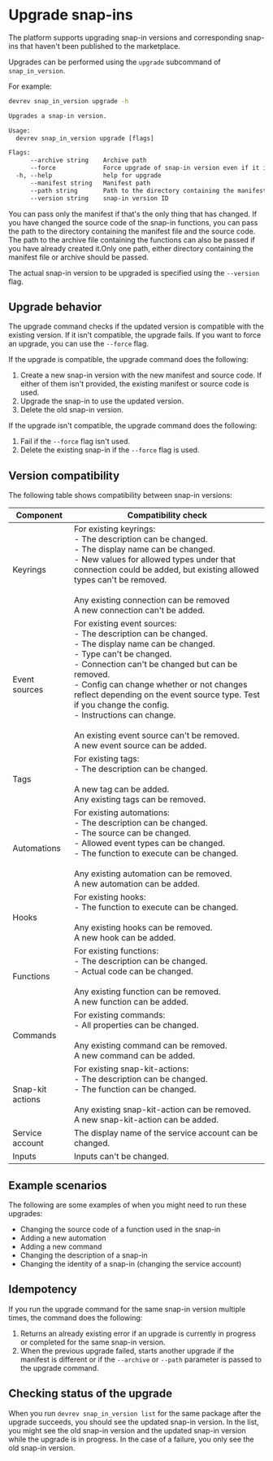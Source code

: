 # Upgrade snap-ins

The platform supports upgrading snap-in versions and corresponding snap-ins that haven't been published to the marketplace.

Upgrades can be performed using the `upgrade` subcommand of `snap_in_version`.

For example:

```bash
devrev snap_in_version upgrade -h
```

```txt
Upgrades a snap-in version.

Usage:
  devrev snap_in_version upgrade [flags]

Flags:
      --archive string    Archive path
      --force             Force upgrade of snap-in version even if it isn't compatible for upgrade with existing version
  -h, --help              help for upgrade
      --manifest string   Manifest path
      --path string       Path to the directory containing the manifest file and source code for snap-in functions
      --version string    snap-in version ID
```

You can pass only the manifest if that's the only thing that has changed. If you have changed the source code of the snap-in functions, you can pass the path to the directory containing the manifest file and the source code. The path to the archive file containing the functions can also be passed if you have already created it.Only one path, either directory containing the manifest file or archive should be passed.

The actual snap-in version to be upgraded is specified using the `--version` flag.

## Upgrade behavior

The upgrade command checks if the updated version is compatible with the existing version. If it isn't compatible, the upgrade fails. If you want to force an upgrade, you can use the `--force` flag.

If the upgrade is compatible, the upgrade command does the following:

1. Create a new snap-in version with the new manifest and source code. If either of them isn't provided, the existing manifest or source code is used.
2. Upgrade the snap-in to use the updated version.
3. Delete the old snap-in version.

If the upgrade isn't compatible, the upgrade command does the following:

1. Fail if the `--force` flag isn't used.
2. Delete the existing snap-in if the `--force` flag is used.

## Version compatibility

The following table shows compatibility between snap-in versions:

| Component        | Compatibility check                                                                                                                                                                                                                                                                                                                                                                                                                                                     |
| ---------------- | ----------------------------------------------------------------------------------------------------------------------------------------------------------------------------------------------------------------------------------------------------------------------------------------------------------------------------------------------------------------------------------------------------------------------------------------------------------------------- |
| Keyrings         | For existing keyrings: <br /> - The description can be changed. <br /> - The display name can be changed. <br /> - New values for allowed types under that connection could be added, but existing allowed types can't be removed. <br /> <br /> Any existing connection can be removed <br /> A new connection can't be added.                                                                                                                                         |
| Event sources    | For existing event sources: <br /> - The description can be changed. <br /> - The display name can be changed. <br /> - Type can't be changed. <br /> - Connection can't be changed but can be removed. <br /> - Config can change whether or not changes reflect depending on the event source type. Test if you change the config. <br /> - Instructions can change. <br /> <br /> An existing event source can't be removed. <br /> A new event source can be added. |
| Tags             | For existing tags: <br /> - The description can be changed. <br /> <br /> A new tag can be added. <br /> Any existing tags can be removed.                                                                                                                                                                                                                                                                                                                              |
| Automations      | For existing automations: <br /> - The description can be changed. <br /> - The source can be changed. <br /> - Allowed event types can be changed. <br /> - The function to execute can be changed. <br /> <br /> Any existing automation can be removed. <br /> A new automation can be added.                                                                                                                                                                        |
| Hooks            | For existing hooks: <br /> - The function to execute can be changed. <br /> <br /> Any existing hooks can be removed. <br /> A new hook can be added.                                                                                                                                                                                                                                                                                                                   |
| Functions        | For existing functions: <br /> - The description can be changed. <br /> - Actual code can be changed. <br /> <br /> Any existing function can be removed. <br /> A new function can be added.                                                                                                                                                                                                                                                                           |
| Commands         | For existing commands: <br /> - All properties can be changed. <br /> <br /> Any existing command can be removed. <br /> A new command can be added.                                                                                                                                                                                                                                                                                                                    |
| Snap-kit actions | For existing snap-kit-actions: <br /> - The description can be changed. <br /> - The function can be changed. <br /> <br /> Any existing snap-kit-action can be removed. <br /> A new snap-kit-action can be added.                                                                                                                                                                                                                                                     |
| Service account  | The display name of the service account can be changed.                                                                                                                                                                                                                                                                                                                                                                                                                 |
| Inputs           | Inputs can't be changed.                                                                                                                                                                                                                                                                                                                                                                                                                                                |

## Example scenarios

The following are some examples of when you might need to run these upgrades:

* Changing the source code of a function used in the snap-in
* Adding a new automation
* Adding a new command
* Changing the description of a snap-in
* Changing the identity of a snap-in (changing the service account)

## Idempotency

If you run the upgrade command for the same snap-in version multiple times, the command does the following:

1. Returns an already existing error if an upgrade is currently in progress or completed for the same snap-in version.
2. When the previous upgrade failed, starts another upgrade if the manifest is different or if the `--archive` or `--path` parameter is passed to the upgrade command.

## Checking status of the upgrade

When you run `devrev snap_in_version list` for the same package after the upgrade succeeds, you should see the updated snap-in version. In the list, you might see the old snap-in version and the updated snap-in version while the upgrade is in progress. In the case of a failure, you only see the old snap-in version.